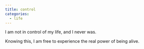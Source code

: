 ```yaml
---
title: control
categories:
  - life
---
```


I am not in control
of my life,
and I never was.

Knowing this,
I am free
to experience
the real power
of being alive.
